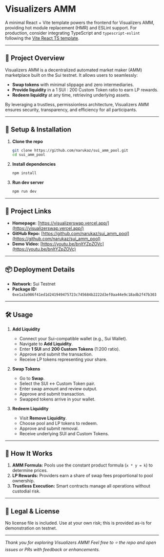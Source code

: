 # Visualizers AMM

A minimal React + Vite template powers the frontend for Visualizers AMM, providing hot module replacement (HMR) and ESLint support. For production, consider integrating TypeScript and `typescript-eslint` following the [Vite React TS template](https://github.com/vitejs/vite/tree/main/packages/create-vite/template-react-ts).

---

## 🚀 Project Overview

Visualizers AMM is a decentralized automated market maker (AMM) marketplace built on the Sui testnet. It allows users to seamlessly:

- **Swap tokens** with minimal slippage and zero intermediaries.
- **Provide liquidity** in a 1 SUI : 200 Custom Token ratio to earn LP rewards.
- **Redeem liquidity** at any time, retrieving underlying assets.

By leveraging a trustless, permissionless architecture, Visualizers AMM ensures security, transparency, and efficiency for all participants.

---

## 🔧 Setup & Installation

1. **Clone the repo**

   ```bash
   git clone https://github.com/narukaz/sui_amm_pool.git
   cd sui_amm_pool
   ```

2. **Install dependencies**

   ```bash
   npm install
   ```

3. **Run dev server**

   ```bash
   npm run dev
   ```

---

## 🔗 Project Links

- **Homepage:** [https://visualizerswap.vercel.app/](https://visualizerswap.vercel.app/)
- **GitHub Repo:** [https://github.com/narukaz/sui_amm_pool](https://github.com/narukaz/sui_amm_pool)
- **Demo Video:** [https://youtu.be/bnItYZpZOVc](https://youtu.be/bnItYZpZOVc)

---

## 📦 Deployment Details

- **Network:** Sui Testnet
- **Package ID:** `0xe1a3a986f41ed1d241949475723c745684b2222d3ef0aa44e9c18adb2f47b303`

---

## 🛠 Usage

1. **Add Liquidity**

   - Connect your Sui-compatible wallet (e.g., Sui Wallet).
   - Navigate to **Add Liquidity**.
   - Enter **1 SUI** and **200 Custom Tokens** (1:200 ratio).
   - Approve and submit the transaction.
   - Receive LP tokens representing your share.

2. **Swap Tokens**

   - Go to **Swap**.
   - Select the SUI ↔ Custom Token pair.
   - Enter swap amount and review output.
   - Approve and submit transaction.
   - Swapped tokens arrive in your wallet.

3. **Redeem Liquidity**

   - Visit **Remove Liquidity**.
   - Choose pool and LP tokens to redeem.
   - Approve and submit removal.
   - Receive underlying SUI and Custom Tokens.

---

## 📖 How It Works

1. **AMM Formula:** Pools use the constant product formula (`x * y = k`) to determine prices.
2. **LP Rewards:** Providers earn a share of swap fees proportional to pool ownership.
3. **Trustless Execution:** Smart contracts manage all operations without custodial risk.

---

## 📄 Legal & License

No license file is included. Use at your own risk; this is provided as-is for demonstration on testnet.

---

_Thank you for exploring Visualizers AMM! Feel free to ⭐ the repo and open issues or PRs with feedback or enhancements._
